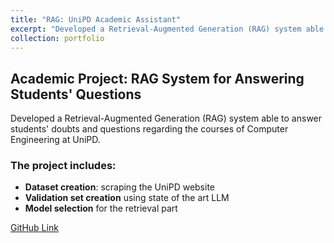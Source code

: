 ```yaml
---
title: "RAG: UniPD Academic Assistant"
excerpt: "Developed a Retrieval-Augmented Generation (RAG) system able to answer students' doubts and questions regarding the courses of Computer Engineering at UniPD.<br/> <img src='/images/RAG UniPD Academic Assistant/Front Image.png' width='300'>"
collection: portfolio
---
```

## Academic Project: RAG System for Answering Students' Questions

Developed a Retrieval-Augmented Generation (RAG) system able to answer students' doubts and questions regarding the courses of Computer Engineering at UniPD.

### The project includes:
- **Dataset creation**: scraping the UniPD website
- **Validation set creation** using state of the art LLM
- **Model selection** for the retrieval part

[GitHub Link](https://github.com/onlynicoo/NLP_RAG_Project)
